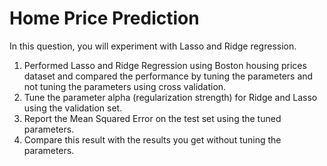 # Home Price Prediction
In this question, you will experiment with Lasso and Ridge regression.
1. Performed Lasso and Ridge Regression using Boston housing prices dataset and compared the performance by tuning the parameters and not tuning the parameters using cross validation.
2. Tune the parameter alpha (regularization strength) for Ridge and Lasso using the validation set. 
3. Report the Mean Squared Error on the test set using the tuned parameters.
4. Compare this result with the results you get without tuning the parameters.
